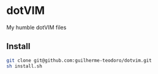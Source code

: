 # dotVIM

My humble dotVIM files

## Install
``` bash
git clone git@github.com:guilherme-teodoro/dotvim.git
sh install.sh
```
